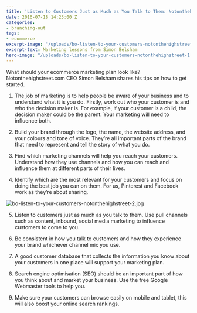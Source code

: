 ```yaml
---
title: 'Listen to Customers Just as Much as You Talk to Them: Notonthehighstreet.com'
date: 2016-07-18 14:23:00 Z
categories:
- branching-out
tags:
- ecommerce
excerpt-image: "/uploads/bo-listen-to-your-customers-notonthehighstreet-1.jpg"
excerpt-text: Marketing lessons from Simon Belsham
hero-image: "/uploads/bo-listen-to-your-customers-notonthehighstreet-1.jpg"
---
```


What should your ecommerce marketing plan look like? Notonthehighstreet.com CEO Simon Belsham shares his tips on how to get started. 

1. The job of marketing is to help people be aware of your business and to understand what it is you do. Firstly, work out who your customer is and who the decision maker is. For example, if your customer is a child, the decision maker could be the parent. Your marketing will need to influence both.

2. Build your brand through the logo, the name, the website address, and your colours and tone of voice. They’re all important parts of the brand that need to represent and tell the story of what you do.

3. Find which marketing channels will help you reach your customers. Understand how they use channels and how you can reach and influence them at different parts of their lives.

4. Identify which are the most relevant for your customers and focus on doing the best job you can on them.  For us, Pinterest and Facebook work as they’re about sharing.

![bo-listen-to-your-customers-notonthehighstreet-2.jpg](/uploads/bo-listen-to-your-customers-notonthehighstreet-2.jpg)

5. Listen to customers just as much as you talk to them. Use pull channels such as content, inbound, social media marketing to influence customers to come to you.

6. Be consistent in how you talk to customers and how they experience your brand whichever channel mix you use.

7. A good customer database that collects the information you know about your customers in one place will support your marketing plan.

8. Search engine optimisation (SEO) should be an important part of how you think about and market your business. Use the free Google Webmaster tools to help you.

9. Make sure your customers can browse easily on mobile and tablet, this will also boost your online search rankings. 

 